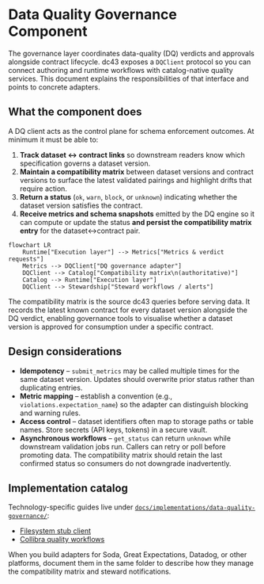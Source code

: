 # Data Quality Governance Component

The governance layer coordinates data-quality (DQ) verdicts and approvals
alongside contract lifecycle. dc43 exposes a `DQClient` protocol so you
can connect authoring and runtime workflows with catalog-native quality
services. This document explains the responsibilities of that interface
and points to concrete adapters.

## What the component does

A DQ client acts as the control plane for schema enforcement outcomes.
At minimum it must be able to:

1. **Track dataset ↔ contract links** so downstream readers know which
   specification governs a dataset version.
2. **Maintain a compatibility matrix** between dataset versions and
   contract versions to surface the latest validated pairings and
   highlight drifts that require action.
3. **Return a status** (`ok`, `warn`, `block`, or `unknown`) indicating
   whether the dataset version satisfies the contract.
4. **Receive metrics and schema snapshots** emitted by the DQ engine so
   it can compute or update the status **and persist the compatibility
   matrix entry** for the dataset↔contract pair.

```mermaid
flowchart LR
    Runtime["Execution layer"] --> Metrics["Metrics & verdict requests"]
    Metrics --> DQClient["DQ governance adapter"]
    DQClient --> Catalog["Compatibility matrix\n(authoritative)"]
    Catalog --> Runtime["Execution layer"]
    DQClient --> Stewardship["Steward workflows / alerts"]
```

The compatibility matrix is the source dc43 queries before serving data.
It records the latest known contract for every dataset version alongside
the DQ verdict, enabling governance tools to visualise whether a dataset
version is approved for consumption under a specific contract.

## Design considerations

* **Idempotency** – `submit_metrics` may be called multiple times for the
  same dataset version. Updates should overwrite prior status rather than
  duplicating entries.
* **Metric mapping** – establish a convention (e.g.,
  `violations.expectation_name`) so the adapter can distinguish blocking
  and warning rules.
* **Access control** – dataset identifiers often map to storage paths or
  table names. Store secrets (API keys, tokens) in a secure vault.
* **Asynchronous workflows** – `get_status` can return `unknown` while
  downstream validation jobs run. Callers can retry or poll before
  promoting data. The compatibility matrix should retain the last
  confirmed status so consumers do not downgrade inadvertently.

## Implementation catalog

Technology-specific guides live under
[`docs/implementations/data-quality-governance/`](implementations/data-quality-governance/):

- [Filesystem stub client](implementations/data-quality-governance/stub.md)
- [Collibra quality workflows](implementations/data-quality-governance/collibra.md)

When you build adapters for Soda, Great Expectations, Datadog, or other
platforms, document them in the same folder to describe how they manage
the compatibility matrix and steward notifications.
